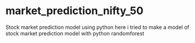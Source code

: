 # market_prediction_nifty_50
Stock market prediction model using python
here i tried to make a model of stock market prediction model with python randomforest 

